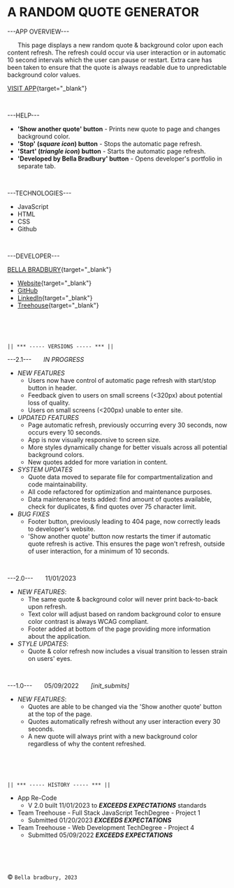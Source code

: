 # A RANDOM QUOTE GENERATOR


---APP OVERVIEW---

  &nbsp; &nbsp; &nbsp; This page displays a new random quote & background color upon each content refresh. The refresh could occur via user interaction or in automatic 10 second intervals which the user can pause or restart. Extra care has been taken to ensure that the quote is always readable due to unpredictable background color values.

  [VISIT APP](bellabradbury.github.io/Random-Quote-Generator/){target="_blank"}

</br>

---HELP---
  - **'Show another quote' button** - Prints new quote to page and changes background color.
  - **'Stop' (*square icon*) button** - Stops the automatic page refresh.
  - **'Start' (*triangle icon*) button** - Starts the automatic page refresh.
  - **'Developed by Bella Bradbury' button** - Opens developer's portfolio in separate tab.

</br>

---TECHNOLOGIES---
  - JavaScript
  - HTML
  - CSS
  - Github

</br>

---DEVELOPER---

[BELLA BRADBURY](https://bellabradbury.github.io/){target="_blank"}
  - [Website](https://bellabradbury.github.io/){target="_blank"}
  - [GitHub](https://github.com/bellabradbury)
  - [LinkedIn](https://www.linkedin.com/in/bella-bradbury/){target="_blank"}
  - [Treehouse](https://teamtreehouse.com/profiles/bellabradbury){target="_blank"}

</br>
</br>
</br>

`|| *** ----- VERSIONS ----- *** ||`

---2.1--- &nbsp; &nbsp; &nbsp; *IN PROGRESS*
  - *NEW FEATURES*
    - Users now have control of automatic page refresh with start/stop button in header.
    - Feedback given to users on small screens (<320px) about potential loss of quality.
    - Users on small screens (<200px) unable to enter site.
  - *UPDATED FEATURES*
    - Page automatic refresh, previously occurring every 30 seconds, now occurs every 10 seconds.
    - App is now visually responsive to screen size.
    - More styles dynamically change for better visuals across all potential background colors.
    - New quotes added for more variation in content.
  - *SYSTEM UPDATES*
    - Quote data moved to separate file for compartmentalization and code maintainability.
    - All code refactored for optimization and maintenance purposes.
    - Data maintenance tests added: find amount of quotes available, check for duplicates, & find quotes over 75 character limit.
  - *BUG FIXES*
    - Footer button, previously leading to 404 page, now correctly leads to developer's website.
    - 'Show another quote' button now restarts the timer if automatic quote refresh is active. This ensures the page won't refresh, outside of user interaction, for a minimum of 10 seconds.

</br>

---2.0--- &nbsp; &nbsp; &nbsp; 11/01/2023
  - *NEW FEATURES*: 
    - The same quote & background color will never print back-to-back upon refresh.
    - Text color will adjust based on random background color to ensure color contrast is always WCAG compliant. 
    - Footer added at bottom of the page providing more information about the application.
  - *STYLE UPDATES*: 
    - Quote & color refresh now includes a visual transition to lessen strain on users' eyes.

</br>

---1.0--- &nbsp; &nbsp; &nbsp; 05/09/2022 &nbsp; &nbsp; &nbsp; *[init_submits]*
  - *NEW FEATURES*: 
    - Quotes are able to be changed via the 'Show another quote' button at the top of the page.
    - Quotes automatically refresh without any user interaction every 30 seconds.
    - A new quote will always print with a new background color regardless of why the content refreshed.

</br>
</br>
</br>

`|| *** ----- HISTORY ----- *** ||`

- App Re-Code
  - V 2.0 built 11/01/2023 to ***EXCEEDS EXPECTATIONS*** standards
- Team Treehouse - Full Stack JavaScript TechDegree - Project 1
  - Submitted 01/20/2023 ***EXCEEDS EXPECTATIONS***
- Team Treehouse - Web Development TechDegree - Project 4
  - Submitted 05/09/2022 ***EXCEEDS EXPECTATIONS***

</br>
</br>
</br>

&copy; `Bella bradbury, 2023`